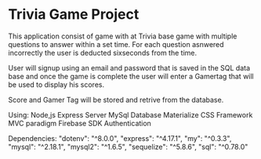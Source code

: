 # Trivia Game Project

This application consist of game with at Trivia base game with multiple questions to answer within a set time. 
For each question asnwered incorrectly the user is deducted sixseconds from the time.

User will signup using an email and password that is saved in the SQL data base and once the game is complete the user will enter a Gamertag that will be used to display his scores.

Score and Gamer Tag will be stored and retrive from the database.

Using:
Node,js
Express Server
MySql Database
Materialize CSS Framework
MVC paradigm
Firebase SDK Authentication

Dependencies: 
    "dotenv": "^8.0.0",
    "express": "^4.17.1",
    "my": "^0.3.3",
    "mysql": "^2.18.1",
    "mysql2": "^1.6.5",
    "sequelize": "^5.8.6",
    "sql": "^0.78.0"